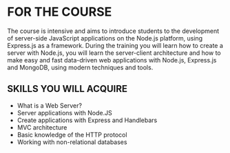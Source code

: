 FOR THE COURSE
=

The course is intensive and aims to introduce students to the development of server-side JavaScript applications on the Node.js platform, using Express.js as a framework. 
During the training you will learn how to create a server with Node.js, you will learn the server-client architecture and how to make easy and fast data-driven web applications with Node.js, Express.js and MongoDB, using modern techniques and tools.

SKILLS YOU WILL ACQUIRE
-

- What is a Web Server?
- Server applications with Node.JS
- Create applications with Express and Handlebars
- MVC architecture
- Basic knowledge of the HTTP protocol
- Working with non-relational databases

